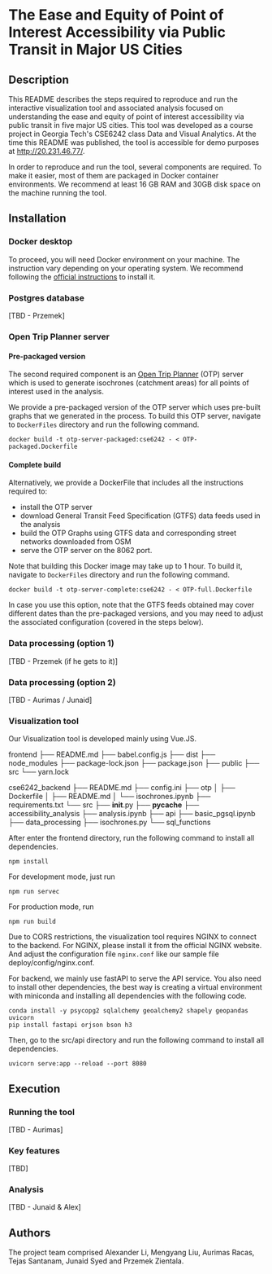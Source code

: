 # The Ease and Equity of Point of Interest Accessibility via Public Transit in Major US Cities

## Description

This README describes the steps required to reproduce and run the interactive visualization tool and associated analysis focused on understanding the ease and equity of point of interest accessibility via public transit in five major US cities. This tool was developed as a course project in Georgia Tech's CSE6242 class Data and Visual Analytics. At the time this README was published, the tool is accessible for demo purposes at http://20.231.46.77/.

In order to reproduce and run the tool, several components are required. To make it easier, most of them are packaged in Docker container environments. We recommend at least 16 GB RAM and 30GB disk space on the machine running the tool.

## Installation

### Docker desktop

To proceed, you will need Docker environment on your machine. The instruction vary depending on your operating system. We recommend following the [official instructions](https://docs.docker.com/desktop/) to install it.

### Postgres database

[TBD - Przemek]

### Open Trip Planner server

#### Pre-packaged version

The second required component is an [Open Trip Planner](http://docs.opentripplanner.org/en/v1.5.0/) (OTP) server which is used to generate isochrones (catchment areas) for all points of interest used in the analysis. 

We provide a pre-packaged version of the OTP server which uses pre-built graphs that we generated in the process. To build this OTP server, navigate to `DockerFiles` directory and run the following command.

`docker build -t otp-server-packaged:cse6242 - < OTP-packaged.Dockerfile`

#### Complete build

Alternatively, we provide a DockerFile that includes all the instructions required to:
 - install the OTP server
 - download General Transit Feed Specification (GTFS) data feeds used in the analysis
 - build the OTP Graphs using GTFS data and corresponding street networks downloaded from OSM
 - serve the OTP server on the 8062 port.

Note that building this Docker image may take up to 1 hour. To build it, navigate to `DockerFiles` directory and run the following command.

`docker build -t otp-server-complete:cse6242 - < OTP-full.Dockerfile`

In case you use this option, note that the GTFS feeds obtained may cover different dates than the pre-packaged versions, and you may need to adjust the associated configuration (covered in the steps below).



### Data processing (option 1)

[TBD - Przemek (if he gets to it)]

### Data processing (option 2)

[TBD - Aurimas / Junaid]

### Visualization tool

Our Visualization tool is developed mainly using Vue.JS.

frontend
    ├── README.md
    ├── babel.config.js
    ├── dist
    ├── node_modules
    ├── package-lock.json
    ├── package.json
    ├── public
    ├── src
    └── yarn.lock

cse6242_backend
├── README.md
├── config.ini
├── otp
│   ├── Dockerfile
│   ├── README.md
│   └── isochrones.ipynb
├── requirements.txt
└── src
    ├── __init__.py
    ├── __pycache__
    ├── accessibility_analysis
    ├── analysis.ipynb
    ├── api
    ├── basic_pgsql.ipynb
    ├── data_processing
    ├── isochrones.py
    └── sql_functions


After enter the frontend directory, run the following command to install all dependencies.
```
npm install
```
For development mode, just run
```
npm run servec
```
For production mode, run
```
npm run build
```

Due to CORS restrictions, the visualization tool requires NGINX to connect to the backend. For NGINX, please install it from the official NGINX website. And adjust the configuration file `nginx.conf` like our sample file deploy/config/nginx.conf.

For backend, we mainly use fastAPI to serve the API service. You also need to install other dependencies, the best way is creating a virtual environment with miniconda and installing all dependencies with the following code.

```
conda install -y psycopg2 sqlalchemy geoalchemy2 shapely geopandas uvicorn
pip install fastapi orjson bson h3
```
Then, go to the src/api directory and run the following command to install all dependencies.
```
uvicorn serve:app --reload --port 8080
```
## Execution

### Running the tool

[TBD - Aurimas]

### Key features

[TBD]

### Analysis

[TBD - Junaid & Alex]

## Authors

The project team comprised Alexander Li, Mengyang Liu, Aurimas Racas, Tejas Santanam, Junaid Syed and Przemek Zientala.

